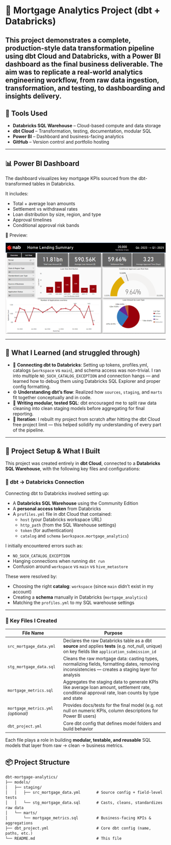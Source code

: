 # 🏡 Mortgage Analytics Project (dbt + Databricks)

This project demonstrates a complete, production-style data transformation pipeline using **dbt Cloud** and **Databricks**, with a Power BI dashboard as the final business deliverable. The aim was to replicate a real-world analytics engineering workflow, from raw data ingestion, transformation, and testing, to dashboarding and insights delivery.
---

## 🚀 Tools Used

- **Databricks SQL Warehouse** – Cloud-based compute and data storage
- **dbt Cloud** – Transformation, testing, documentation, modular SQL
- **Power BI** – Dashboard and business-facing analytics
- **GitHub** – Version control and portfolio hosting

---

## 📊 Power BI Dashboard

The dashboard visualizes key mortgage KPIs sourced from the dbt-transformed tables in Databricks.

It includes:

- Total + average loan amounts
- Settlement vs withdrawal rates
- Loan distribution by size, region, and type
- Approval timelines
- Conditional approval risk bands

📸 Preview:

![Mortgage Dashboard](mortgage_dashboard.PNG)

---

## 🧠 What I Learned (and struggled through)

- 📡 **Connecting dbt to Databricks**: Setting up tokens, profiles.yml, catalogs (`workspace` vs `main`), and schema access was non-trivial. I ran into multiple `NO_SUCH_CATALOG_EXCEPTION` and connection hangs — and learned how to debug them using Databricks SQL Explorer and proper config formatting.
- ⚙️ **Understanding dbt’s flow**: Realized how `sources`, `staging`, and `marts` fit together conceptually and in code.
- 🧪 **Writing modular, tested SQL**: dbt encouraged me to split raw data cleaning into clean staging models before aggregating for final reporting.
- 🔁 **Iteration**: I rebuilt my project from scratch after hitting the dbt Cloud free project limit — this helped solidify my understanding of every part of the pipeline.

---
## 🧱 Project Setup & What I Built

This project was created entirely in **dbt Cloud**, connected to a **Databricks SQL Warehouse**, with the following key files and configurations:

### 🔌 dbt → Databricks Connection

Connecting dbt to Databricks involved setting up:

- A **Databricks SQL Warehouse** using the Community Edition
- A **personal access token** from Databricks
- A `profiles.yml` file in dbt Cloud that contained:
  - `host` (your Databricks workspace URL)
  - `http_path` (from the SQL Warehouse settings)
  - `token` (for authentication)
  - `catalog` and `schema` (`workspace.mortgage_analytics`)
  
I initially encountered errors such as:

- `NO_SUCH_CATALOG_EXCEPTION`
- Hanging connections when running `dbt run`
- Confusion around `workspace` vs `main` vs `hive_metastore`

These were resolved by:
- Choosing the right **catalog**: `workspace` (since `main` didn’t exist in my account)
- Creating a **schema** manually in Databricks (`mortgage_analytics`)
- Matching the `profiles.yml` to my SQL warehouse settings

---

### 📄 Key Files I Created

| File Name                      | Purpose                                                  |
|-------------------------------|----------------------------------------------------------|
| `src_mortgage_data.yml`       | Declares the raw Databricks table as a dbt **source** and applies **tests** (e.g. not_null, unique) on key fields like `application_submission_id` |
| `stg_mortgage_data.sql`       | Cleans the raw mortgage data: casting types, normalizing fields, formatting dates, removing inconsistencies — creates a staging layer for analysis |
| `mortgage_metrics.sql`        | Aggregates the staging data to generate KPIs like average loan amount, settlement rate, conditional approval rate, loan counts by type and state |
| `mortgage_metrics.yml` *(optional)* | Provides docs/tests for the final model (e.g. not null on numeric KPIs, column descriptions for Power BI users) |
| `dbt_project.yml`             | Core dbt config that defines model folders and build behavior |

Each file plays a role in building **modular, testable, and reusable** SQL models that layer from raw → clean → business metrics.


## 📦 Project Structure

```text
dbt-mortgage-analytics/
├── models/
│   ├── staging/
│   │   ├── src_mortgage_data.yml       # Source config + field-level tests
│   │   └── stg_mortgage_data.sql       # Casts, cleans, standardizes raw data
│   └── marts/
│       └── mortgage_metrics.sql        # Business-facing KPIs & aggregations
├── dbt_project.yml                     # Core dbt config (name, paths, etc.)
└── README.md                           # This file
